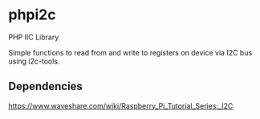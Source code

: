 # phpi2c

PHP IIC Library

Simple functions to read from and write to registers on device via I2C bus using i2c-tools.

## Dependencies

https://www.waveshare.com/wiki/Raspberry_Pi_Tutorial_Series:_I2C
